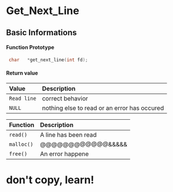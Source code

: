 # Get_Next_Line
## Basic Informations

#### Function Prototype

```c
 char	*get_next_line(int fd);
```
#### Return value


| Value |  Description                       |
| :-------- |  :-------------------------------- |
| `Read line`      | correct behavior  |
| `NULL`      | nothing else to read or an error has occured|



| Function | Description                |
| :-------- | :------------------------- |
| `read()` | A line has been read |
| `malloc()` | @@@@@@@@@@@@&&&&& |
| `free()` | An error happene |


# don't copy, learn!


  
